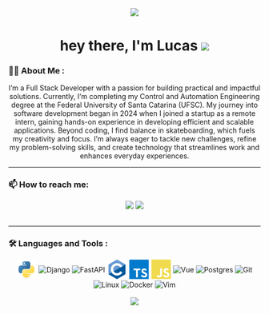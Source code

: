 <div id="header" align="center">
<img src="https://media0.giphy.com/media/v1.Y2lkPTc5MGI3NjExNHdwaHd5cGNydG11ZjR4b3ZubWNibGd3cTlnMDhheDhjaHkwZnZpbyZlcD12MV9pbnRlcm5hbF9naWZfYnlfaWQmY3Q9Zw/xoicctrOv5aGw6mCZi/giphy.gif" width=100/>
</div>
<h1 align="center">
  hey there, I'm Lucas
  <img src="https://media.giphy.com/media/hvRJCLFzcasrR4ia7z/giphy.gif" width="30px"/>
</h1>

### :man_technologist: About Me :
<p align="center">I’m a Full Stack Developer with a passion for building practical and impactful solutions. Currently, I’m completing my Control and Automation Engineering degree at the Federal University of Santa Catarina (UFSC). My journey into software development began in 2024 when I joined a startup as a remote intern, gaining hands-on experience in developing efficient and scalable applications.
Beyond coding, I find balance in skateboarding, which fuels my creativity and focus. I’m always eager to tackle new challenges, refine my problem-solving skills, and create technology that streamlines work and enhances everyday experiences.</p>

---

### :mailbox: How to reach me:
<div align="center">
  <a href = "mailto:borgesbfx@gmail.com"><img src="https://img.shields.io/badge/-Gmail-%23333?style=for-the-badge&logo=gmail&logoColor=white" target="_blank"></a>
  <a href="https://www.linkedin.com/in/lucasbfx/" target="_blank"><img src="https://img.shields.io/badge/-LinkedIn-%230077B5?style=for-the-badge&logo=linkedin&logoColor=white" target="_blank"></a> 
</div><br>

---

### :hammer_and_wrench: Languages and Tools :
<div style="display: inline_block" align="center">
  <img margin-right="3" align="center" alt="Python" height="40" width="40" src="https://raw.githubusercontent.com/devicons/devicon/master/icons/python/python-original.svg">
  <img margin-right="3" align="center" alt="Django" height="40" width="40" src="https://devicons.railway.com/i/django.svg">
  <img margin-right="3" align="center" alt="FastAPI" height="40" width="40" src="https://devicons.railway.com/i/fastapi.svg">
  <img margin-right="3" align="center" alt="C" height="40" width="40" src="https://raw.githubusercontent.com/devicons/devicon/master/icons/c/c-original.svg">
  <img margin-right="3" align="center" alt="Typescript" height="40" width="40" src="https://raw.githubusercontent.com/devicons/devicon/master/icons/typescript/typescript-original.svg">
  <img margin-right="3" align="center" alt="JavaScript" height="40" width="40" src="https://raw.githubusercontent.com/devicons/devicon/master/icons/javascript/javascript-plain.svg">
  <img margin-right="3" align="center" alt="Vue" height="40" width="40" src="https://devicons.railway.com/i/vuejs.svg">
  <img margin-right="3" align="center" alt="Postgres" height="40" width="40" src="https://devicons.railway.com/i/postgresql.svg">
  <img margin-right="3" align="center" alt="Git" height="40" width="40" src="https://devicons.railway.com/i/git.svg">
  <img margin-right="3" align="center" alt="Linux" height="40" width="40" src="https://devicons.railway.com/i/linux.svg">
  <img margin-right="3" align="center" alt="Docker" height="40" width="40" src="https://devicons.railway.com/i/docker.svg">
  <img margin-right="3" align="center" alt="Vim" height="40" width="40" src="https://devicons.railway.com/i/vim.svg">
</div><br>


<div align="center"">
  <div>
  <img src="https://github-readme-stats.vercel.app/api/top-langs/?username=LdeLudwig&layout=compact&theme=vision-friendly-dark" />  
  </div>
</div>
